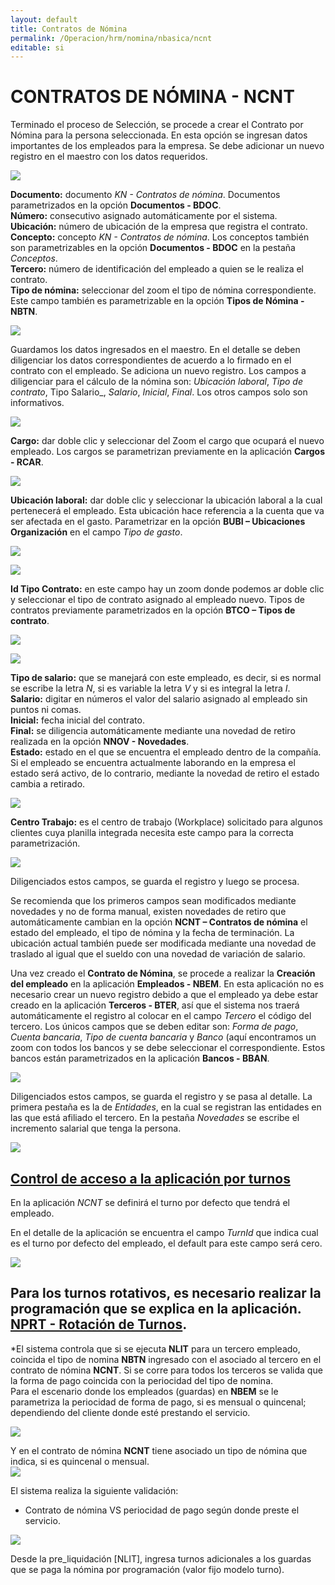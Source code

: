 ```yaml
---
layout: default
title: Contratos de Nómina
permalink: /Operacion/hrm/nomina/nbasica/ncnt
editable: si
---
```


# CONTRATOS DE NÓMINA - NCNT

Terminado el proceso de Selección, se procede a crear el Contrato por Nómina para la persona seleccionada.  En esta opción se ingresan datos importantes de los empleados para la empresa. Se debe adicionar un nuevo registro en el maestro con los datos requeridos.  

![](ncnt1.png)

**Documento:** documento _KN - Contratos de nómina_. Documentos parametrizados en la opción **Documentos - BDOC**.   
**Número:** consecutivo asignado automáticamente por el sistema.  
**Ubicación:** número de ubicación de la empresa que registra el contrato.  
**Concepto:** concepto _KN - Contratos de nómina_. Los conceptos también son parametrizables en la opción **Documentos - BDOC** en la pestaña _Conceptos_.  
**Tercero:** número de identificación del empleado a quien se le realiza el contrato.  
**Tipo de nómina:** seleccionar del zoom el tipo de nómina correspondiente.  Este campo también es parametrizable en la opción **Tipos de Nómina - NBTN**.  

![](ncnt2.png)

Guardamos los datos ingresados en el maestro. En el detalle se deben diligenciar los datos correspondientes de acuerdo a lo firmado en el contrato con el empleado. Se adiciona un nuevo registro.  Los campos a diligenciar para el cálculo de la nómina son: _Ubicación laboral_, _Tipo de contrato_, Tipo Salario_, _Salario_, _Inicial_,  _Final_.  Los otros campos solo son informativos.  

![](ncnt3.png)

**Cargo:** dar doble clic y seleccionar del Zoom el cargo que ocupará el nuevo empleado.   Los cargos se parametrizan previamente en la aplicación **Cargos - RCAR**.

![](ncnt4.png)

**Ubicación laboral:** dar doble clic y seleccionar la ubicación laboral a la cual pertenecerá el empleado. Esta ubicación hace referencia a la cuenta que va ser afectada en el gasto. Parametrizar en la opción **BUBI – Ubicaciones Organización** en el campo _Tipo de gasto_.  

![](ncnt5.png)

![](ncnt6.png)

**Id Tipo Contrato:** en este campo hay un zoom donde podemos ar doble clic y seleccionar el tipo de contrato asignado al empleado nuevo. Tipos de contratos previamente parametrizados en la opción **BTCO – Tipos de contrato**.  

![](ncnt7.png)  

![](ncnt8.png)


**Tipo de salario:** que se manejará con este empleado, es decir, si es normal se escribe la letra _N_, si es variable la letra _V_ y si es integral la letra _I_.  
**Salario:** digitar en números el valor del salario asignado al empleado sin puntos ni comas.  
**Inicial:** fecha inicial del contrato.  
**Final:** se diligencia automáticamente mediante una novedad de retiro realizada en la opción **NNOV - Novedades**.  
**Estado:** estado en el que se encuentra el empleado dentro de la compañía. Si el empleado se encuentra actualmente laborando en la empresa el estado será activo, de lo contrario, mediante la novedad de retiro el estado cambia a retirado.

![](ncnt14.png)

**Centro Trabajo:** es el centro de trabajo (Workplace) solicitado  para algunos clientes cuya planilla integrada necesita este campo para la correcta parametrización.


![](ncnt9.png)  

Diligenciados estos campos, se guarda el registro y luego se procesa.  


Se recomienda que los primeros campos sean modificados mediante novedades y no de forma manual, existen novedades de retiro que automáticamente cambian en la opción **NCNT – Contratos de nómina** el estado del empleado, el tipo de nómina y la fecha de terminación. La ubicación actual también puede ser modificada mediante una novedad de traslado al igual que el sueldo con una novedad de variación de salario.  

Una vez creado el **Contrato de Nómina**, se procede a realizar la **Creación del empleado** en la aplicación **Empleados - NBEM**.  En esta aplicación no es necesario crear un nuevo registro debido a que el empleado ya debe estar creado en la aplicación **Terceros - BTER**, así que el sistema nos traerá automáticamente el registro al colocar en el campo _Tercero_ el código del tercero.  Los únicos campos que se deben editar son: _Forma de pago_, _Cuenta bancaria_, _Tipo de cuenta bancaria_ y _Banco_ (aquí encontramos un zoom con todos los bancos y se debe seleccionar el correspondiente.  Estos bancos están parametrizados en la aplicación **Bancos - BBAN**.  

![](ncnt12.png)

Diligenciados estos campos, se guarda el registro y se pasa al detalle.  La primera pestaña es la de _Entidades_, en la cual se registran las entidades en las que está afiliado el tercero.  En la pestaña _Novedades_ se escribe el incremento salarial que tenga la persona. 

![](ncnt13.png)



## [Control de acceso a la aplicación por turnos](http://docs.oasiscom.com/Operacion/hrm/nomina/nbasica/ncnt#control-de-acceso-a-la-aplicaci%C3%B3n-por-turnos)

En la aplicación _NCNT_ se definirá el turno por defecto que tendrá el empleado.  

En el detalle de la aplicación se encuentra el campo _TurnId_ que indica cual es el turno por defecto del empleado, el default para este campo será cero.  

![](ncnt10.png)

Para los turnos rotativos, es necesario realizar la programación que se explica en la aplicación.  
[**NPRT - Rotación de Turnos**](http://docs.oasiscom.com//Operacion/hrm/asistencia/nasistenci/nprt).  
--- 
*El sistema controla que si se ejecuta **NLIT** para un tercero empleado, coincida el tipo de nomina **NBTN** ingresado con el asociado al tercero en el contrato de nómina **NCNT**. Si se corre para todos los terceros se valida que la forma de pago coincida con la periocidad del tipo de nomina.  
Para el escenario donde los empleados (guardas) en **NBEM** se le parametriza la periocidad de forma de pago, si es mensual o quincenal; dependiendo del cliente donde esté prestando el servicio.  

![](ncnt11.png)  

Y en el contrato de nómina **NCNT** tiene asociado un tipo de nómina que indica, si es quincenal o mensual.  
![](ncnt12.png)  

El sistema realiza la siguiente validación:  

* Contrato de nómina VS periocidad de pago según donde preste el servicio.  

![](ncnt11.png)  

Desde la pre_liquidación [NLIT], ingresa turnos adicionales a los guardas que se paga la nómina por programación (valor fijo modelo turno).  





